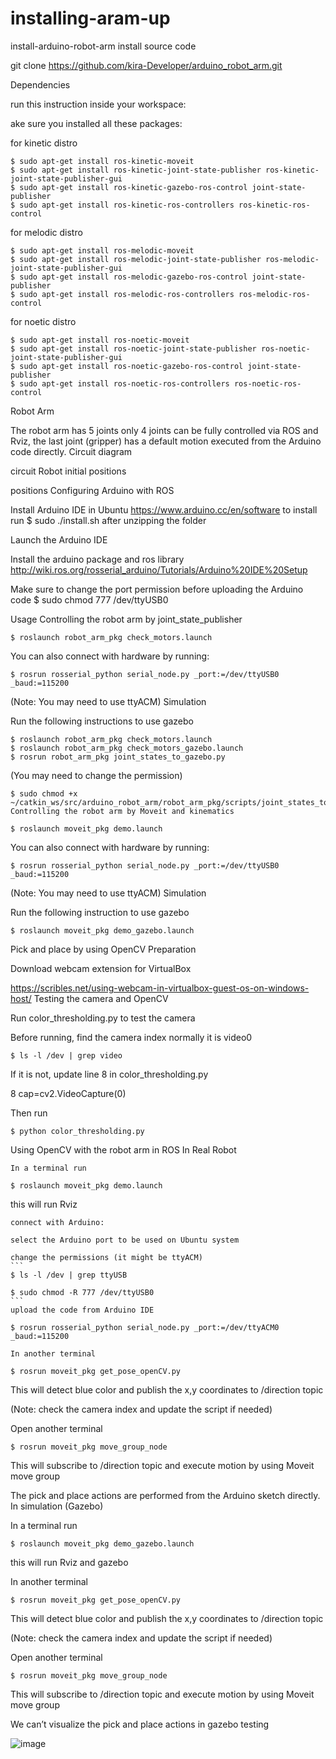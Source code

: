 # installing-aram-up



install-arduino-robot-arm
install source code

git clone https://github.com/kira-Developer/arduino_robot_arm.git

Dependencies

run this instruction inside your workspace:

ake sure you installed all these packages:

for kinetic distro
```
$ sudo apt-get install ros-kinetic-moveit
$ sudo apt-get install ros-kinetic-joint-state-publisher ros-kinetic-joint-state-publisher-gui
$ sudo apt-get install ros-kinetic-gazebo-ros-control joint-state-publisher
$ sudo apt-get install ros-kinetic-ros-controllers ros-kinetic-ros-control
```
for melodic distro
```
$ sudo apt-get install ros-melodic-moveit
$ sudo apt-get install ros-melodic-joint-state-publisher ros-melodic-joint-state-publisher-gui
$ sudo apt-get install ros-melodic-gazebo-ros-control joint-state-publisher
$ sudo apt-get install ros-melodic-ros-controllers ros-melodic-ros-control
```
for noetic distro
```
$ sudo apt-get install ros-noetic-moveit
$ sudo apt-get install ros-noetic-joint-state-publisher ros-noetic-joint-state-publisher-gui
$ sudo apt-get install ros-noetic-gazebo-ros-control joint-state-publisher
$ sudo apt-get install ros-noetic-ros-controllers ros-noetic-ros-control
```
Robot Arm

The robot arm has 5 joints only 4 joints can be fully controlled via ROS and Rviz, the last joint (gripper) has a default motion executed from the Arduino code directly.
Circuit diagram

circuit
Robot initial positions

positions
Configuring Arduino with ROS

   Install Arduino IDE in Ubuntu https://www.arduino.cc/en/software to install run $ sudo ./install.sh after unzipping the folder

   Launch the Arduino IDE

   Install the arduino package and ros library http://wiki.ros.org/rosserial_arduino/Tutorials/Arduino%20IDE%20Setup

   Make sure to change the port permission before uploading the Arduino code $ sudo chmod 777 /dev/ttyUSB0

Usage
Controlling the robot arm by joint_state_publisher
```
$ roslaunch robot_arm_pkg check_motors.launch
```
You can also connect with hardware by running:
```
$ rosrun rosserial_python serial_node.py _port:=/dev/ttyUSB0 _baud:=115200
```
(Note: You may need to use ttyACM)
Simulation

Run the following instructions to use gazebo
```
$ roslaunch robot_arm_pkg check_motors.launch
$ roslaunch robot_arm_pkg check_motors_gazebo.launch
$ rosrun robot_arm_pkg joint_states_to_gazebo.py
```
(You may need to change the permission)
```
$ sudo chmod +x ~/catkin_ws/src/arduino_robot_arm/robot_arm_pkg/scripts/joint_states_to_gazebo.py
Controlling the robot arm by Moveit and kinematics
```
```
$ roslaunch moveit_pkg demo.launch
```

You can also connect with hardware by running:
```
$ rosrun rosserial_python serial_node.py _port:=/dev/ttyUSB0 _baud:=115200
```
(Note: You may need to use ttyACM)
Simulation

Run the following instruction to use gazebo
```
$ roslaunch moveit_pkg demo_gazebo.launch
```
Pick and place by using OpenCV
Preparation

Download webcam extension for VirtualBox

https://scribles.net/using-webcam-in-virtualbox-guest-os-on-windows-host/
Testing the camera and OpenCV

Run color_thresholding.py to test the camera

Before running, find the camera index normally it is video0
```
$ ls -l /dev | grep video
```
If it is not, update line 8 in color_thresholding.py

8 cap=cv2.VideoCapture(0)

Then run
```
$ python color_thresholding.py
```
Using OpenCV with the robot arm in ROS
In Real Robot

    In a terminal run
```
$ roslaunch moveit_pkg demo.launch
```
this will run Rviz

    connect with Arduino:

    select the Arduino port to be used on Ubuntu system

    change the permissions (it might be ttyACM)
    ```
    $ ls -l /dev | grep ttyUSB
    
    $ sudo chmod -R 777 /dev/ttyUSB0
    ```
    upload the code from Arduino IDE
```
$ rosrun rosserial_python serial_node.py _port:=/dev/ttyACM0 _baud:=115200
```
    In another terminal
```
$ rosrun moveit_pkg get_pose_openCV.py
```
This will detect blue color and publish the x,y coordinates to /direction topic

(Note: check the camera index and update the script if needed)

   Open another terminal
```
$ rosrun moveit_pkg move_group_node
```
This will subscribe to /direction topic and execute motion by using Moveit move group

The pick and place actions are performed from the Arduino sketch directly.
In simulation (Gazebo)

   In a terminal run
```
$ roslaunch moveit_pkg demo_gazebo.launch
```
this will run Rviz and gazebo

   In another terminal
```
$ rosrun moveit_pkg get_pose_openCV.py
```
This will detect blue color and publish the x,y coordinates to /direction topic

(Note: check the camera index and update the script if needed)

 Open another terminal

 ```
$ rosrun moveit_pkg move_group_node
```
This will subscribe to /direction topic and execute motion by using Moveit move group

We can’t visualize the pick and place actions in gazebo
testing

![image](https://user-images.githubusercontent.com/93173060/182363216-73fad7c7-41b3-4577-a595-86db962d88c9.png)

